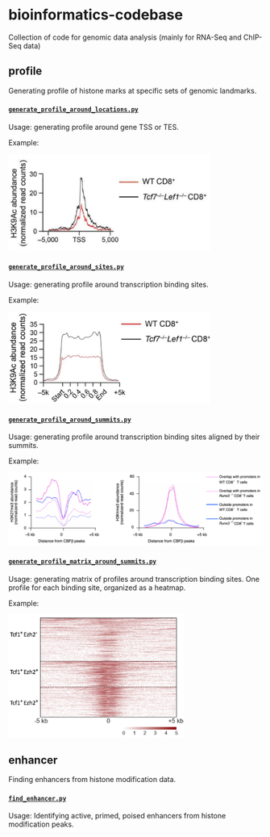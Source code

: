 # bioinformatics-codebase
Collection of code for genomic data analysis (mainly for RNA-Seq and ChIP-Seq data)
## profile
Generating profile of histone marks at specific sets of genomic landmarks.

#### [`generate_profile_around_locations.py`](profile/generate_profile_around_locations.py)

Usage: generating profile around gene TSS or TES.

Example:

<img src="examples/profile-1.png" width="400">

#### [`generate_profile_around_sites.py`](profile/generate_profile_around_sites.py)

Usage: generating profile around transcription binding sites.

Example:

<img src="examples/profile-2.png" width="400">

#### [`generate_profile_around_summits.py`](profile/generate_profile_around_summits.py)

Usage: generating profile around transcription binding sites aligned by their summits.

Example:

<img src="examples/profile-3.png" width="700">

#### [`generate_profile_matrix_around_summits.py`](profile/generate_profile_matrix_around_summits.py)

Usage: generating matrix of profiles around transcription binding sites. One profile for each binding site, organized as a heatmap.

Example:

<img src="examples/profile-4.png" width="350">

## enhancer
Finding enhancers from histone modification data.

#### [`find_enhancer.py`](enhancer/find_enhancer.py)

Usage: Identifying active, primed, poised enhancers from histone modification peaks.
